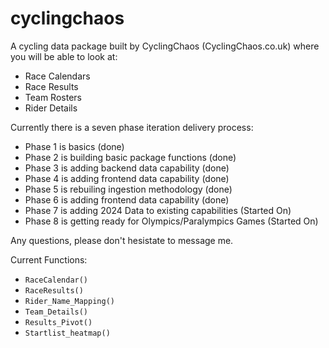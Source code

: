 # cyclingchaos
A cycling data package built by CyclingChaos (CyclingChaos.co.uk) where you will be able to look at:
- Race Calendars
- Race Results
- Team Rosters
- Rider Details

Currently there is a seven phase iteration delivery process:
- Phase 1 is basics (done)
- Phase 2 is building basic package functions (done)
- Phase 3 is adding backend data capability (done)
- Phase 4 is adding frontend data capability (done)
- Phase 5 is rebuiling ingestion methodology (done)
- Phase 6 is adding frontend data capability (done)
- Phase 7 is adding 2024 Data to existing capabilities (Started On)
- Phase 8 is getting ready for Olympics/Paralympics Games (Started On)

Any questions, please don't hesistate to message me. 

Current Functions:
- `RaceCalendar()`
- `RaceResults()`
- `Rider_Name_Mapping()`
- `Team_Details()`
- `Results_Pivot()`
- `Startlist_heatmap()`
